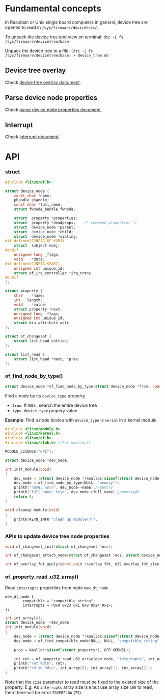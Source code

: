 # Fundamental concepts

In Raspbian or Unix single board computers in general, device tree are opened to read in ``/sys/firmware/devicetree/``.

To unpack the device tree and view on terminal: ``dtc -I fs /sys/firmware/devicetree/base``

Unpack the device tree to a file: ``(dtc -I fs /sys/firmware/devicetree/base) > device_tree.md``

## Device tree overlay

Check [device tree overlay document](Device%20tree%20overlay.md).

## Parse device node properties

Check [parse device node properties document](Parse%20device%20tree%20node%20properties.md).

## Interrupt

Check [Interrupt document](Interrupt.md).

# API

### struct

```c
#include <linux/of.h>
```

```c
struct device_node {
	const char *name;
	phandle phandle;
	const char *full_name;
	struct fwnode_handle fwnode;

	struct	property *properties;
	struct	property *deadprops;	/* removed properties */
	struct	device_node *parent;
	struct	device_node *child;
	struct	device_node *sibling;
#if defined(CONFIG_OF_KOBJ)
	struct	kobject kobj;
#endif
	unsigned long _flags;
	void	*data;
#if defined(CONFIG_SPARC)
	unsigned int unique_id;
	struct of_irq_controller *irq_trans;
#endif
};
```

```c
struct property {
	char	*name;
	int	  length;
	void	*value;
	struct property *next;
	unsigned long _flags;
	unsigned int unique_id;
	struct bin_attribute attr;
};
```

```c
struct of_changeset {
	struct list_head entries;
};

struct list_head {
	struct list_head *next, *prev;
};
```

### of_find_node_by_type()

```c
struct device_node *of_find_node_by_type(struct device_node *from, const char *type);
```

Find a node by its ``device_type`` property

* ``from``: If ``NULL``, search the entire device tree
* ``type``: ``device_type`` propery value

**Example**: Find a node device with ``device_type`` is ``serial`` in a kernel module

```c
#include <linux/module.h>
#include <linux/kernel.h>
#include <linux/of.h>
#include <linux/slab.h> //for kmalloc()

MODULE_LICENSE("GPL");

struct device_node *dev_node;

int init_module(void)
{
	dev_node = (struct device_node *)kmalloc(sizeof(struct device_node), GFP_KERNEL);
	dev_node = of_find_node_by_type(NULL, "memory");
	printk("name: %s\n", dev_node->name);//memory
	printk("full_name: %s\n", dev_node->full_name);//memory@0
	return 0;
}

void cleanup_module(void)
{
	printk(KERN_INFO "clean up module\n");
}
```

### APIs to update device tree node properties

```c
void of_changeset_init(struct of_changeset *ocs);

int of_changeset_attach_node(struct of_changeset *ocs, struct device_node *np);

int of_overlay_fdt_apply(const void *overlay_fdt, u32 overlay_fdt_size, int *ovcs_id);
```

### of_property_read_u32_array()

Read ``interrupts`` properties from node ``new_dt_node``

```
new_dt_node {
        compatible = "compatible_string";     
        interrupts = <0x0 0x23 0x1 0x0 0x24 0x1>;
};
```

```c
int int_array[6];
struct device_node  *dev_node;
int init_module(void)
{
	dev_node = (struct device_node *)kmalloc(sizeof(struct device_node), GFP_KERNEL);
	dev_node = of_find_compatible_node(NULL, NULL, "compatible_string");
	
	prop = kmalloc(sizeof(struct property*), GFP_KERNEL);

	int ret = of_property_read_u32_array(dev_node, "interrupts", int_array, 6);
	printk("ret %d\n", ret);
	printk("%d %d %d\n", int_array[0], int_array[1], int_array[2]);
}
```

Note that the ``size`` parameter to read must be fixed to the existed size of the property. E.g: As ``interrupts`` array size is ``6`` but use array size ``100`` to read, then there will be error ``EOVERFLOW`` (``75``).
